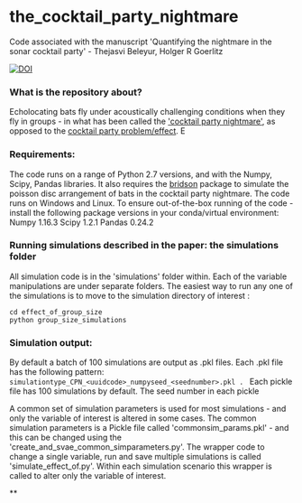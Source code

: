 # the_cocktail_party_nightmare
Code associated with the manuscript 'Quantifying the nightmare in the sonar cocktail party' - Thejasvi Beleyur, Holger R Goerlitz

[![DOI](https://zenodo.org/badge/114679151.svg)](https://zenodo.org/badge/latestdoi/114679151)

### What is the repository about?
Echolocating bats fly under acoustically challenging conditions when they fly in groups - in what has been called the ['cocktail party nightmare'](https://www.pnas.org/content/105/25/8491), as opposed to the [cocktail party problem/effect](https://en.wikipedia.org/wiki/Cocktail_party_effect). E

### Requirements:
The code runs on a range of Python 2.7 versions, and with the Numpy, Scipy, Pandas libraries. It also requires the [bridson](https://pypi.org/project/bridson/) package to simulate the poisson disc arrangement of bats in the cocktail party nightmare. The code runs on Windows and Linux. 
To ensure out-of-the-box running of the code - install the following package versions in your conda/virtual environment:
Numpy 1.16.3
Scipy 1.2.1
Pandas 0.24.2

### Running simulations described in the paper: the simulations folder
All simulation code is in the 'simulations' folder within. Each of the variable manipulations are under separate folders. The easiest way to run any one of the simulations is to move to the simulation directory of interest :

```
cd effect_of_group_size
python group_size_simulations
```

### Simulation output:
By default a batch of 100 simulations are output as .pkl files. Each .pkl file has the following pattern:
```simulationtype_CPN_<uuidcode>_numpyseed_<seednumber>.pkl . ```
 Each pickle file has 100 simulations by default. The seed number in each pickle 

A common set of simulation parameters is used for most simulations - and only the variable of interest is altered in some cases. The common simulation parameters is a Pickle file called 'commonsim_params.pkl' - and this can be changed using the 'create_and_svae_common_simparameters.py'. The wrapper code to change a single variable, run and save multiple simulations is called 'simulate_effect_of.py'. Within each simulation scenario this wrapper is called to alter only the variable of interest. 

**
